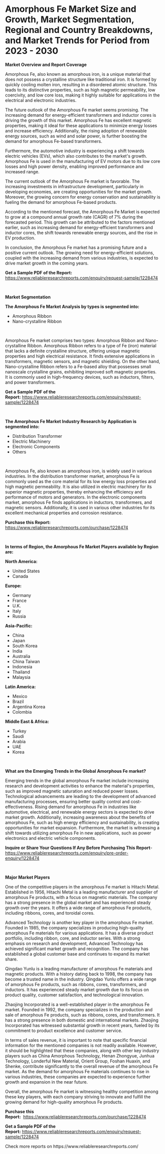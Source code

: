 <p><h1>Amorphous Fe Market Size and Growth, Market Segmentation, Regional and Country Breakdowns, and Market Trends for Period from 2023 -  2030</h1></p><p><strong>Market Overview and Report Coverage</strong></p>
<p><p>Amorphous Fe, also known as amorphous iron, is a unique material that does not possess a crystalline structure like traditional iron. It is formed by quickly cooling molten iron, resulting in a disordered atomic structure. This leads to its distinctive properties, such as high magnetic permeability, low coercivity, and low core loss, making it highly suitable for applications in the electrical and electronic industries.</p><p>The future outlook of the Amorphous Fe market seems promising. The increasing demand for energy-efficient transformers and inductor cores is driving the growth of this market. Amorphous Fe has excellent magnetic properties, making it ideal for these applications to minimize energy losses and increase efficiency. Additionally, the rising adoption of renewable energy sources, such as wind and solar power, is further boosting the demand for amorphous Fe-based transformers.</p><p>Furthermore, the automotive industry is experiencing a shift towards electric vehicles (EVs), which also contributes to the market's growth. Amorphous Fe is used in the manufacturing of EV motors due to its low core losses and high power density, enabling improved performance and increased range.</p><p>The current outlook of the Amorphous Fe market is favorable. The increasing investments in infrastructure development, particularly in developing economies, are creating opportunities for the market growth. Moreover, the growing concern for energy conservation and sustainability is fueling the demand for amorphous Fe-based products.</p><p>According to the mentioned forecast, the Amorphous Fe Market is expected to grow at a compound annual growth rate (CAGR) of 7% during the forecasted period. This growth can be attributed to the factors mentioned earlier, such as increasing demand for energy-efficient transformers and inductor cores, the shift towards renewable energy sources, and the rise in EV production.</p><p>In conclusion, the Amorphous Fe market has a promising future and a positive current outlook. The growing need for energy-efficient solutions, coupled with the increasing demand from various industries, is expected to drive market growth in the coming years.</p></p>
<p><strong>Get a Sample PDF of the Report:</strong> <a href="https://www.reliableresearchreports.com/enquiry/request-sample/1228474">https://www.reliableresearchreports.com/enquiry/request-sample/1228474</a></p>
<p>&nbsp;</p>
<p><strong>Market Segmentation</strong></p>
<p><strong>The Amorphous Fe Market Analysis by types is segmented into:</strong></p>
<p><ul><li>Amorphous Ribbon</li><li>Nano-crystalline Ribbon</li></ul></p>
<p>&nbsp;</p>
<p><p>Amorphous Fe market comprises two types: Amorphous Ribbon and Nano-crystalline Ribbon. Amorphous Ribbon refers to a type of Fe (iron) material that lacks a definite crystalline structure, offering unique magnetic properties and high electrical resistance. It finds extensive applications in transformers, magnetic sensors, and magnetic shielding. On the other hand, Nano-crystalline Ribbon refers to a Fe-based alloy that possesses small nanoscale crystalline grains, exhibiting improved soft magnetic properties. It is commonly used in high-frequency devices, such as inductors, filters, and power transformers.</p></p>
<p><strong>Get a Sample PDF of the Report:</strong>&nbsp;<a href="https://www.reliableresearchreports.com/enquiry/request-sample/1228474">https://www.reliableresearchreports.com/enquiry/request-sample/1228474</a></p>
<p>&nbsp;</p>
<p><strong>The Amorphous Fe Market Industry Research by Application is segmented into:</strong></p>
<p><ul><li>Distribution Transformer</li><li>Electric Machinery</li><li>Electronic Components</li><li>Others</li></ul></p>
<p>&nbsp;</p>
<p><p>Amorphous Fe, also known as amorphous iron, is widely used in various industries. In the distribution transformer market, amorphous Fe is commonly used as the core material for its low energy loss properties and high magnetic permeability. It is also utilized in electric machinery for its superior magnetic properties, thereby enhancing the efficiency and performance of motors and generators. In the electronic components market, amorphous Fe finds applications in inductors, transformers, and magnetic sensors. Additionally, it is used in various other industries for its excellent mechanical properties and corrosion resistance.</p></p>
<p><strong>Purchase this Report:</strong>&nbsp; <a href="https://www.reliableresearchreports.com/purchase/1228474">https://www.reliableresearchreports.com/purchase/1228474</a></p>
<p>&nbsp;</p>
<p><strong>In terms of Region, the Amorphous Fe Market Players available by Region are:</strong></p>
<p>
    <p> <strong> North America: </strong>
        <ul>
            <li>United States</li>
            <li>Canada</li>
        </ul>
        </p> 
    <p> <strong> Europe: </strong>
        <ul>
            <li>Germany</li>
            <li>France</li>
            <li>U.K.</li>
            <li>Italy</li>
            <li>Russia</li>
        </ul>
        </p> 
    <p> <strong> Asia-Pacific: </strong>
        <ul>
            <li>China</li>
            <li>Japan</li>
            <li>South Korea</li>
            <li>India</li>
            <li>Australia</li>
            <li>China Taiwan</li>
            <li>Indonesia</li>
            <li>Thailand</li>
            <li>Malaysia</li>
        </ul>
        </p> 
    <p> <strong> Latin America: </strong>
        <ul>
            <li>Mexico</li>
            <li>Brazil</li>
            <li>Argentina Korea</li>
            <li>Colombia</li>
        </ul>
        </p> 
    <p> <strong> Middle East & Africa: </strong>
        <ul>
            <li>Turkey</li>
            <li>Saudi</li>
            <li>Arabia</li>
            <li>UAE</li>
            <li>Korea</li>
        </ul>
    </p>
    </p>
<p>&nbsp;</p>
<p><strong>What are the Emerging Trends in the Global Amorphous Fe market?</strong></p>
<p><p>Emerging trends in the global amorphous Fe market include increasing research and development activities to enhance the material's properties, such as improved magnetic saturation and reduced power losses. Technological advancements are leading to the development of advanced manufacturing processes, ensuring better quality control and cost-effectiveness. Rising demand for amorphous Fe in industries like automotive, electrical, and renewable energy sectors is expected to drive market growth. Additionally, increasing awareness about the benefits of amorphous Fe, such as high energy efficiency and sustainability, is creating opportunities for market expansion. Furthermore, the market is witnessing a shift towards utilizing amorphous Fe in new applications, such as power electronics and electric vehicle components.</p></p>
<p><strong>Inquire or Share Your Questions If Any Before Purchasing This Report</strong>- <a href="https://www.reliableresearchreports.com/enquiry/pre-order-enquiry/1228474">https://www.reliableresearchreports.com/enquiry/pre-order-enquiry/1228474</a></p>
<p>&nbsp;</p>
<p><strong>Major Market Players</strong></p>
<p><p>One of the competitive players in the amorphous Fe market is Hitachi Metal. Established in 1956, Hitachi Metal is a leading manufacturer and supplier of amorphous Fe products, with a focus on magnetic materials. The company has a strong presence in the global market and has experienced steady growth over the years. It offers a wide range of amorphous Fe products, including ribbons, cores, and toroidal cores.</p><p>Advanced Technology is another key player in the amorphous Fe market. Founded in 1985, the company specializes in producing high-quality amorphous Fe materials for various applications. It has a diverse product portfolio, including ribbon, core, and inductor series. With a strong emphasis on research and development, Advanced Technology has achieved significant market growth and recognition. The company has established a global customer base and continues to expand its market share.</p><p>Qingdao Yunlu is a leading manufacturer of amorphous Fe materials and magnetic products. With a history dating back to 1998, the company has become a trusted name in the industry. Qingdao Yunlu offers a wide range of amorphous Fe products, such as ribbons, cores, transformers, and inductors. It has experienced steady market growth due to its focus on product quality, customer satisfaction, and technological innovation.</p><p>Zhaojing Incorporated is a well-established player in the amorphous Fe market. Founded in 1992, the company specializes in the production and sale of amorphous Fe products, such as ribbons, cores, and transformers. It has a strong presence in both domestic and international markets. Zhaojing Incorporated has witnessed substantial growth in recent years, fueled by its commitment to product excellence and customer service.</p><p>In terms of sales revenue, it is important to note that specific financial information for the mentioned companies is not readily available. However, it should be highlighted that these companies, along with other key industry players such as China Amorphous Technology, Henan Zhongyue, Junhua Technology, Londerful New Material, Orient Group, Foshan Huaxin, and Shenke, contribute significantly to the overall revenue of the amorphous Fe market. As the demand for amorphous Fe materials continues to rise in various industries, these companies are expected to experience further growth and expansion in the near future.</p><p>Overall, the amorphous Fe market is witnessing healthy competition among these key players, with each company striving to innovate and fulfill the growing demand for high-quality amorphous Fe products.</p></p>
<p><strong>Purchase this Report:</strong>&nbsp;&nbsp;<a href="https://www.reliableresearchreports.com/purchase/1228474">https://www.reliableresearchreports.com/purchase/1228474</a></p>
<p></p>
<p><strong>Get a Sample PDF of the Report:</strong>&nbsp;<a href="https://www.reliableresearchreports.com/enquiry/request-sample/1228474">https://www.reliableresearchreports.com/enquiry/request-sample/1228474</a></p>
<p>Check more reports on https://www.reliableresearchreports.com/</p>